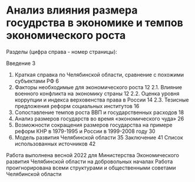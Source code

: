 # Анализ влияния размера госудрства в экономике и темпов экономического роста

Разделы (цифра справа - номер страницы):

Введение  3
1. Краткая справка по Челябинской области, сравнение с похожими субъектами РФ  6
2. Факторы необходимые для экономического роста  12
2.1. Влияние военного конфликта на экономику страны  12
2.2. Оценка уровня коррупции и индекса верховенства права в России  14
2.3. Тезисные предложения реформ социальных институтов 16
3. Сопоставление темпов роста ВВП и государственных расходов  18
4. Анализ размеров государств во время «экономического чуда»  26
5. Возможности сокращения размеров государства на примере реформ КНР в 1979-1995 и России в 1999-2008 году  30
6. Модель развития Челябинской области  35
Заключение  41
Список использованных источников  42

Работа выполнена весной 2022 для Министерства Экономического развития Челябинской области на добровольных началах
Работа проигнорирована всеми структурами и общественными советами Челябинской области
